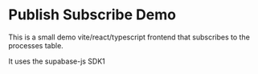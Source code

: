 # Publish Subscribe Demo

This is a small demo vite/react/typescript frontend that subscribes to the processes table.

It uses the supabase-js SDK1
